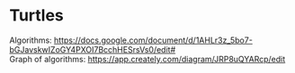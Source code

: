 # Turtles

Algorithms: https://docs.google.com/document/d/1AHLr3z_5bo7-bGJavskwIZoGY4PXOI7BcchHESrsVs0/edit# \
Graph of algorithms: https://app.creately.com/diagram/JRP8uQYARcp/edit
